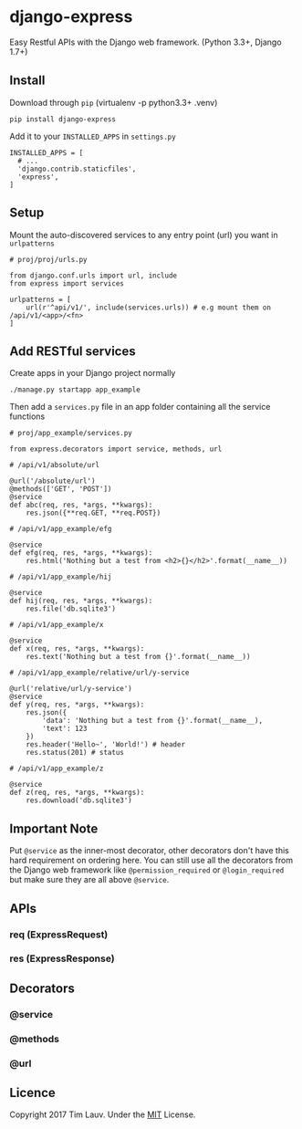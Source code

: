 # django-express
Easy Restful APIs with the Django web framework. (Python 3.3+, Django 1.7+)

## Install

Download through `pip` (virtualenv -p python3.3+ .venv)
```
pip install django-express
```

Add it to your `INSTALLED_APPS` in `settings.py`
```
INSTALLED_APPS = [
  # ...
  'django.contrib.staticfiles',
  'express',
]
```

## Setup
Mount the auto-discovered services to any entry point (url) you want in `urlpatterns`
```
# proj/proj/urls.py

from django.conf.urls import url, include
from express import services

urlpatterns = [
    url(r'^api/v1/', include(services.urls)) # e.g mount them on /api/v1/<app>/<fn>
]
```

## Add RESTful services
Create apps in your Django project normally
```
./manage.py startapp app_example
```

Then add a `services.py` file in an app folder containing all the service functions
```
# proj/app_example/services.py

from express.decorators import service, methods, url

# /api/v1/absolute/url

@url('/absolute/url')
@methods(['GET', 'POST'])
@service
def abc(req, res, *args, **kwargs):
	res.json({**req.GET, **req.POST})

# /api/v1/app_example/efg

@service
def efg(req, res, *args, **kwargs):
	res.html('Nothing but a test from <h2>{}</h2>'.format(__name__))

# /api/v1/app_example/hij

@service
def hij(req, res, *args, **kwargs):
	res.file('db.sqlite3')

# /api/v1/app_example/x

@service
def x(req, res, *args, **kwargs):
	res.text('Nothing but a test from {}'.format(__name__))

# /api/v1/app_example/relative/url/y-service

@url('relative/url/y-service')
@service
def y(req, res, *args, **kwargs):
	res.json({
		'data': 'Nothing but a test from {}'.format(__name__),
		'text': 123
	})
	res.header('Hello~', 'World!') # header
	res.status(201) # status

# /api/v1/app_example/z

@service
def z(req, res, *args, **kwargs):
	res.download('db.sqlite3')
```

## Important Note
Put `@service` as the inner-most decorator, other decorators don't have this hard requirement on ordering here. You can still use all 
the decorators from the Django web framework like `@permission_required` or `@login_required` but make sure they are all above `@service`.

## APIs

### req (ExpressRequest)

### res (ExpressResponse)

## Decorators

### @service

### @methods

### @url

## Licence
Copyright 2017 Tim Lauv. 
Under the [MIT](http://opensource.org/licenses/MIT) License.
